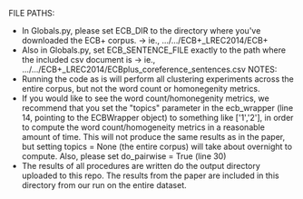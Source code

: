 FILE PATHS: 
- In Globals.py, please set ECB_DIR to the directory where you've downloaded the ECB+ corpus. 
  -> ie., .../.../ECB+_LREC2014/ECB+
- Also in Globals.py, set ECB_SENTENCE_FILE exactly to the path where the included csv document is
  -> ie., .../.../ECB+_LREC2014/ECBplus_coreference_sentences.csv
NOTES:
- Running the code as is will perform all clustering experiments across the entire corpus, but not
  the word count or homonegenity metrics. 
- If you would like to see the word count/homonegenity metrics, we recommend that you set the "topics"
  parameter in the ecb_wrapper (line 14, pointing to the ECBWrapper object) to something like ['1','2'], 
  in order to compute the word count/homogeneity metrics in a reasonable amount of time. This will 
  not produce the same results as in the paper, but setting topics = None (the entire corpus) 
  will take about overnight to compute. Also, please set do_pairwise = True (line 30)
- The results of all procedures are written do the output directory uploaded to this repo. The results from the paper
  are included in this directory from our run on the entire dataset. 